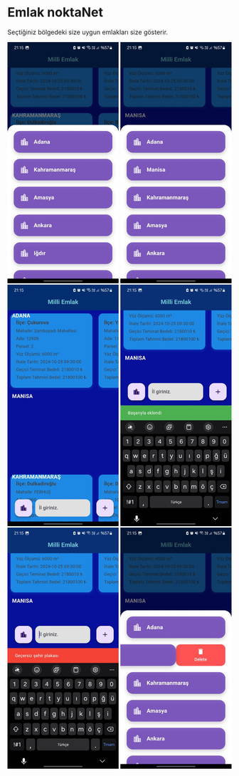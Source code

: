 # Emlak noktaNet

Seçtiğiniz bölgedeki size uygun emlakları size gösterir.

<p float="left">
  <img src="resimler/1.jpeg" width="250"/>
  <img src="resimler/2.jpeg" width="250"/>
  <img src="resimler/3.jpeg" width="250"/>
  <img src="resimler/4.jpeg" width="250"/>
  <img src="resimler/5.jpeg" width="250"/>
  <img src="resimler/6.jpeg" width="250"/>
 
</p>
